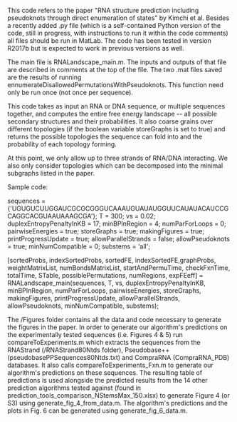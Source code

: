 This code refers to the paper "RNA structure prediction including pseudoknots through direct enumeration of states" by Kimchi et al. Besides a recently added .py file (which is a self-contained Python version of the code, still in progress, with instructions to run it within the code comments) all files should be run in MatLab. The code has been tested in version R2017b but is expected to work in previous versions as well.

The main file is RNALandscape_main.m. The inputs and outputs of that file are described in comments at the top of the file. The two .mat files saved are the results of running ennumerateDisallowedPermutationsWithPseudoknots. This function need only be run once (not once per sequence).

This code takes as input an RNA or DNA sequence, or multiple sequences together, and computes the entire free energy landscape -- all possible secondary structures and their probabilities. It also coarse grains over different topologies (if the boolean variable storeGraphs is set to true) and returns the possible topologies the sequence can fold into and the probability of each topology forming.

At this point, we only allow up to three strands of RNA/DNA interacting. We also only consider topologies which can be decomposed into the minimal subgraphs listed in the paper.

Sample code:

sequences = {'UGUGUCUUGGAUCGCGCGGGUCAAAUGUAUAUGGUUCAUAUACAUCCGCAGGCACGUAAUAAAGCGA'}; T = 300; vs = 0.02; duplexEntropyPenaltyInKB = 17; minBPInRegion = 4; numParForLoops = 0; pairwiseEnergies = true; storeGraphs = true; makingFigures = true; printProgressUpdate = true; allowParallelStrands = false; allowPseudoknots = true; minNumCompatible = 0; substems = 'all';

[sortedProbs, indexSortedProbs, sortedFE, indexSortedFE,graphProbs, weightMatrixList, numBondsMatrixList, startAndPermuTime, checkFxnTime, totalTime, STable, possiblePermutations, numRegions, expFEeff] = RNALandscape_main(sequences, T, vs, duplexEntropyPenaltyInKB, minBPInRegion, numParForLoops, pairwiseEnergies, storeGraphs, makingFigures, printProgressUpdate, allowParallelStrands, allowPseudoknots, minNumCompatible, substems);



The /Figures folder contains all the data and code necessary to generate the figures in the paper. In order to generate our algorithm's predictions on the experimentally tested sequences (i.e. Figures 4 & 5) run compareToExperiments.m which extracts the sequences from the RNAStrand (/RNAStrand80Ntds folder), Pseudobase++ (pseudobasePPSequences80Ntds.txt) and CompraRNA (CompraRNA_PDB) databases. It also calls compareToExperiments_Fxn.m to generate our algorithm's predictions on these sequences. The resulting table of predictions is used alongside the predicted results from the 14 other prediction algorithms tested against (found in prediction_tools_comparison_NStemsMax_150.xlsx) to generate Figure 4 (or S3) using generate_fig_4_from_data.m. The algorithm's predictions and the plots in Fig. 6 can be generated using generate_fig_6_data.m.

